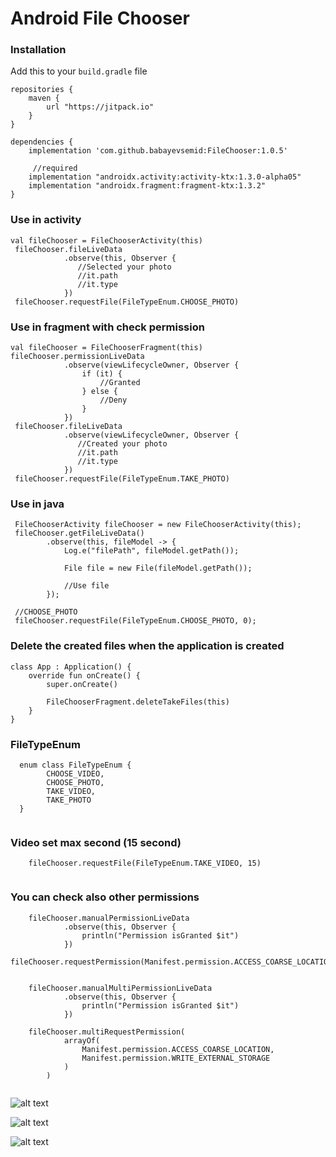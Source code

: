 # Android File Chooser 

### Installation

Add this to your ```build.gradle``` file

```
repositories {
    maven {
        url "https://jitpack.io"
    }
}

dependencies {
    implementation 'com.github.babayevsemid:FileChooser:1.0.5'
     
     //required
    implementation "androidx.activity:activity-ktx:1.3.0-alpha05"
    implementation "androidx.fragment:fragment-ktx:1.3.2"
}
```
### Use in activity

```
val fileChooser = FileChooserActivity(this) 
 fileChooser.fileLiveData
            .observe(this, Observer {
               //Selected your photo
               //it.path
               //it.type
            })
 fileChooser.requestFile(FileTypeEnum.CHOOSE_PHOTO)

``` 

### Use in fragment with check permission

```
val fileChooser = FileChooserFragment(this)
fileChooser.permissionLiveData
            .observe(viewLifecycleOwner, Observer {
                if (it) {
                    //Granted
                } else {
                    //Deny
                }
            })
 fileChooser.fileLiveData
            .observe(viewLifecycleOwner, Observer {
               //Created your photo
               //it.path
               //it.type
            })
 fileChooser.requestFile(FileTypeEnum.TAKE_PHOTO)

``` 
### Use in java

```
 FileChooserActivity fileChooser = new FileChooserActivity(this);
 fileChooser.getFileLiveData()
        .observe(this, fileModel -> {
            Log.e("filePath", fileModel.getPath());

            File file = new File(fileModel.getPath());

            //Use file
        });

 //CHOOSE_PHOTO
 fileChooser.requestFile(FileTypeEnum.CHOOSE_PHOTO, 0);
``` 

### Delete the created files when the application is created
```
class App : Application() {
    override fun onCreate() {
        super.onCreate()

        FileChooserFragment.deleteTakeFiles(this)
    }
}
```

### FileTypeEnum

``` 
  enum class FileTypeEnum {
        CHOOSE_VIDEO,
        CHOOSE_PHOTO,
        TAKE_VIDEO,
        TAKE_PHOTO
  }
        
```

### Video set max second (15 second)

``` 
    fileChooser.requestFile(FileTypeEnum.TAKE_VIDEO, 15)
        
```

### You can check also other permissions

``` 
    fileChooser.manualPermissionLiveData
            .observe(this, Observer {
                println("Permission isGranted $it")
            })
    fileChooser.requestPermission(Manifest.permission.ACCESS_COARSE_LOCATION)
        
```


``` 
    fileChooser.manualMultiPermissionLiveData
            .observe(this, Observer {
                println("Permission isGranted $it")
            })
            
    fileChooser.multiRequestPermission(
            arrayOf(
                Manifest.permission.ACCESS_COARSE_LOCATION,
                Manifest.permission.WRITE_EXTERNAL_STORAGE
            )
        )
        
```

![alt text](screenshots/screenshot1.jpeg)

![alt text](screenshots/screenshot2.jpeg)

![alt text](screenshots/screenshot3.jpeg)
 
